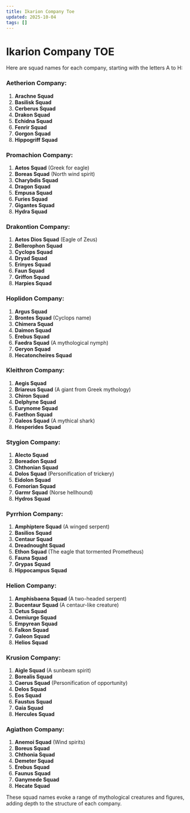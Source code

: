 ```yaml
---
title: Ikarion Company Toe
updated: 2025-10-04
tags: []
---
```


# Ikarion Company TOE

Here are squad names for each company, starting with the letters A to H:

### **Aetherion Company:**
1. **Arachne Squad**
2. **Basilisk Squad**
3. **Cerberus Squad**
4. **Drakon Squad**
5. **Echidna Squad**
6. **Fenrir Squad**
7. **Gorgon Squad**
8. **Hippogriff Squad**

### **Promachion Company:**
1. **Aetos Squad** (Greek for eagle)
2. **Boreas Squad** (North wind spirit)
3. **Charybdis Squad**
4. **Dragon Squad**
5. **Empusa Squad**
6. **Furies Squad**
7. **Gigantes Squad**
8. **Hydra Squad**

### **Drakontion Company:**
1. **Aetos Dios Squad** (Eagle of Zeus)
2. **Bellerophon Squad**
3. **Cyclops Squad**
4. **Dryad Squad**
5. **Erinyes Squad**
6. **Faun Squad**
7. **Griffon Squad**
8. **Harpies Squad**

### **Hoplidon Company:**
1. **Argus Squad**
2. **Brontes Squad** (Cyclops name)
3. **Chimera Squad**
4. **Daimon Squad**
5. **Erebus Squad**
6. **Faedra Squad** (A mythological nymph)
7. **Geryon Squad**
8. **Hecatoncheires Squad**

### **Kleithron Company:**
1. **Aegis Squad**
2. **Briareus Squad** (A giant from Greek mythology)
3. **Chiron Squad**
4. **Delphyne Squad**
5. **Eurynome Squad**
6. **Faethon Squad**
7. **Galeos Squad** (A mythical shark)
8. **Hesperides Squad**

### **Stygion Company:**
1. **Alecto Squad**
2. **Boreadon Squad**
3. **Chthonian Squad**
4. **Dolos Squad** (Personification of trickery)
5. **Eidolon Squad**
6. **Fomorian Squad**
7. **Garmr Squad** (Norse hellhound)
8. **Hydros Squad**

### **Pyrrhion Company:**
1. **Amphiptere Squad** (A winged serpent)
2. **Basilios Squad**
3. **Centaur Squad**
4. **Dreadnought Squad**
5. **Ethon Squad** (The eagle that tormented Prometheus)
6. **Fauna Squad**
7. **Grypas Squad**
8. **Hippocampus Squad**

### **Helion Company:**
1. **Amphisbaena Squad** (A two-headed serpent)
2. **Bucentaur Squad** (A centaur-like creature)
3. **Cetus Squad**
4. **Demiurge Squad**
5. **Empyrean Squad**
6. **Falkon Squad**
7. **Galeon Squad**
8. **Helios Squad**

### **Krusion Company:**
1. **Aigle Squad** (A sunbeam spirit)
2. **Borealis Squad**
3. **Caerus Squad** (Personification of opportunity)
4. **Delos Squad**
5. **Eos Squad**
6. **Faustus Squad**
7. **Gaia Squad**
8. **Hercules Squad**

### **Agiathon Company:**
1. **Anemoi Squad** (Wind spirits)
2. **Boreus Squad**
3. **Chthonia Squad**
4. **Demeter Squad**
5. **Erebus Squad**
6. **Faunus Squad**
7. **Ganymede Squad**
8. **Hecate Squad**

These squad names evoke a range of mythological creatures and figures, adding depth to the structure of each company.
